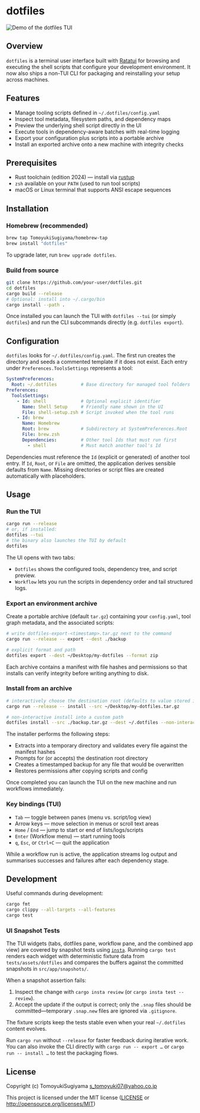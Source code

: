 # dotfiles

![Demo of the dotfiles TUI](docs/assets/dotfiles-demo.gif)

## Overview

`dotfiles` is a terminal user interface built with [Ratatui](https://ratatui.rs) for browsing and executing the shell scripts that configure your development environment. It now also ships a non-TUI CLI for packaging and reinstalling your setup across machines.

## Features

- Manage tooling scripts defined in `~/.dotfiles/config.yaml`
- Inspect tool metadata, filesystem paths, and dependency maps
- Preview the underlying shell script directly in the UI
- Execute tools in dependency-aware batches with real-time logging
- Export your configuration plus scripts into a portable archive
- Install an exported archive onto a new machine with integrity checks

## Prerequisites

- Rust toolchain (edition 2024) — install via [rustup](https://rustup.rs)
- `zsh` available on your `PATH` (used to run tool scripts)
- macOS or Linux terminal that supports ANSI escape sequences

## Installation

### Homebrew (recommended)

```sh
brew tap TomoyukiSugiyama/homebrew-tap
brew install "dotfiles"
```

To upgrade later, run `brew upgrade dotfiles`.

### Build from source

```sh
git clone https://github.com/your-user/dotfiles.git
cd dotfiles
cargo build --release
# Optional: install into ~/.cargo/bin
cargo install --path .
```

Once installed you can launch the TUI with `dotfiles --tui` (or simply `dotfiles`) and run the CLI subcommands directly (e.g. `dotfiles export`).

## Configuration

`dotfiles` looks for `~/.dotfiles/config.yaml`. The first run creates the directory and seeds a commented template if it does not exist. Each entry under `Preferences.ToolsSettings` represents a tool:

```yaml
SystemPreferences:
  Root: ~/.dotfiles         # Base directory for managed tool folders
Preferences:
  ToolsSettings:
    - Id: shell             # Optional explicit identifier
      Name: Shell Setup     # Friendly name shown in the UI
      File: shell-setup.zsh # Script invoked when the tool runs
    - Id: brew
      Name: Homebrew
      Root: brew            # Subdirectory at SystemPreferences.Root
      File: brew.zsh
      Dependencies:         # Other tool Ids that must run first
        - shell             # Must match another tool's Id
```

Dependencies must reference the `Id` (explicit or generated) of another tool entry. If `Id`, `Root`, or `File` are omitted, the application derives sensible defaults from `Name`. Missing directories or script files are created automatically with placeholders.

## Usage

### Run the TUI

```sh
cargo run --release
# or, if installed:
dotfiles --tui
# the binary also launches the TUI by default
dotfiles
```

The UI opens with two tabs:

- `Dotfiles` shows the configured tools, dependency tree, and script preview.
- `Workflow` lets you run the scripts in dependency order and tail structured logs.

### Export an environment archive

Create a portable archive (default `tar.gz`) containing your `config.yaml`, tool graph metadata, and the associated scripts:

```sh
# write dotfiles-export-<timestamp>.tar.gz next to the command
cargo run --release -- export --dest ./backup

# explicit format and path
dotfiles export --dest ~/Desktop/my-dotfiles --format zip
```

Each archive contains a manifest with file hashes and permissions so that installs can verify integrity before writing anything to disk.

### Install from an archive

```sh
# interactively choose the destination root (defaults to value stored in the archive)
cargo run --release -- install --src ~/Desktop/my-dotfiles.tar.gz

# non-interactive install into a custom path
dotfiles install --src ./backup.tar.gz --dest ~/.dotfiles --non-interactive
```

The installer performs the following steps:

- Extracts into a temporary directory and validates every file against the manifest hashes
- Prompts for (or accepts) the destination root directory
- Creates a timestamped backup for any file that would be overwritten
- Restores permissions after copying scripts and config

Once completed you can launch the TUI on the new machine and run workflows immediately.

### Key bindings (TUI)

- `Tab` — toggle between panes (menu vs. script/log view)
- Arrow keys — move selection in menus or scroll text areas
- `Home` / `End` — jump to start or end of lists/logs/scripts
- `Enter` (Workflow menu) — start running tools
- `q`, `Esc`, or `Ctrl+C` — quit the application

While a workflow run is active, the application streams log output and summarises successes and failures after each dependency stage.

## Development

Useful commands during development:

```sh
cargo fmt
cargo clippy --all-targets --all-features
cargo test
```

### UI Snapshot Tests

The TUI widgets (tabs, dotfiles pane, workflow pane, and the combined app view)
are covered by snapshot tests using [`insta`](https://insta.rs). Running
`cargo test` renders each widget with deterministic fixture data from
`tests/assets/dotfiles` and compares the buffers against the committed snapshots in
`src/app/snapshots/`.

When a snapshot assertion fails:

1. Inspect the change with `cargo insta review` (or `cargo insta test --review`).
2. Accept the update if the output is correct; only the `.snap` files should be
   committed—temporary `.snap.new` files are ignored via `.gitignore`.

The fixture scripts keep the tests stable even when your real `~/.dotfiles`
content evolves.

Run `cargo run` without `--release` for faster feedback during iterative work. You can also invoke the CLI directly with `cargo run -- export …` or `cargo run -- install …` to test the packaging flows.

## License

Copyright (c) TomoyukiSugiyama <s_tomoyuki07@yahoo.co.jp>

This project is licensed under the MIT license ([LICENSE] or <http://opensource.org/licenses/MIT>)

[LICENSE]: ./LICENSE
